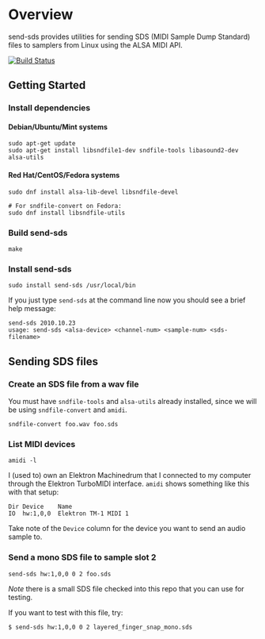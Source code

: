 # Overview

send-sds provides utilities for sending SDS (MIDI Sample Dump Standard) files to
samplers from Linux using the ALSA MIDI API.

[![Build Status](https://travis-ci.org/jwakely/send-sds.png)](https://travis-ci.org/jwakely/send-sds)

## Getting Started

### Install dependencies

#### Debian/Ubuntu/Mint systems

```shell
sudo apt-get update
sudo apt-get install libsndfile1-dev sndfile-tools libasound2-dev alsa-utils
```

#### Red Hat/CentOS/Fedora systems

```shell
sudo dnf install alsa-lib-devel libsndfile-devel

# For sndfile-convert on Fedora:
sudo dnf install libsndfile-utils
```

### Build send-sds

```shell
make
```

### Install send-sds

```shell
sudo install send-sds /usr/local/bin
```

If you just type `send-sds` at the command line now you should see a brief help message:

```
send-sds 2010.10.23
usage: send-sds <alsa-device> <channel-num> <sample-num> <sds-filename>
```

## Sending SDS files

### Create an SDS file from a wav file

You must have `sndfile-tools` and `alsa-utils` already installed, since we will be using `sndfile-convert` and `amidi`.

```shell
sndfile-convert foo.wav foo.sds
```

### List MIDI devices

```shell
amidi -l
```

I (used to) own an Elektron Machinedrum that I connected to my computer through the Elektron TurboMIDI interface.
`amidi` shows something like this with that setup:

```
Dir Device    Name
IO  hw:1,0,0  Elektron TM-1 MIDI 1
```

Take note of the `Device` column for the device you want to send an audio sample to.

### Send a mono SDS file to sample slot 2

```shell
send-sds hw:1,0,0 0 2 foo.sds
```

*Note* there is a small SDS file checked into this repo that you can use for testing.

If you want to test with this file, try:

```shell
$ send-sds hw:1,0,0 0 2 layered_finger_snap_mono.sds
```

[1]: http://www.mega-nerd.com/libsndfile/
